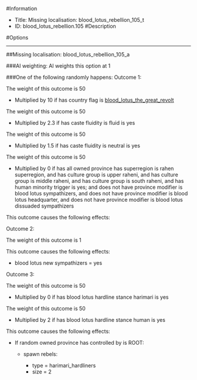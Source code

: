 #Information
 - Title: Missing localisation: blood_lotus_rebellion_105_t
 - ID: blood_lotus_rebellion.105
#Description

#Options

___
##Missing localisation: blood_lotus_rebellion_105_a

###AI weighting:
AI weights this option at 1


###One of the following randomly happens:
Outcome 1:

The weight of this outcome is 50
 - Multiplied by 10 if has country flag is [blood_lotus_the_great_revolt](../flags/blood_lotus_the_great_revolt.md)

The weight of this outcome is 50
 - Multiplied by 2.3 if has caste fluidity is fluid is yes

The weight of this outcome is 50
 - Multiplied by 1.5 if has caste fluidity is neutral is yes

The weight of this outcome is 50
 - Multiplied by 0 if has all owned province has superregion is rahen superregion, and has culture group is upper raheni, and has culture group is middle raheni, and has culture group is south raheni, and has human minority trigger is yes; and does not have province modifier is blood lotus sympathizers, and does not have province modifier is blood lotus headquarter, and does not have province modifier is blood lotus dissuaded sympathizers

This outcome causes the following effects:<ul></ul>
Outcome 2:

The weight of this outcome is 1

This outcome causes the following effects:<ul><li>blood lotus new sympathizers = yes</li></ul>
Outcome 3:

The weight of this outcome is 50  
 - Multiplied by 0 if has blood lotus hardline stance harimari is yes

The weight of this outcome is 50  
 - Multiplied by 2 if has blood lotus hardline stance human is yes

This outcome causes the following effects:<ul><li>If random owned province has controlled by is ROOT:</li><ul><li>spawn rebels:</li><ul><li>type = harimari_hardliners</li><li>size = 2</li></ul></ul></ul>
